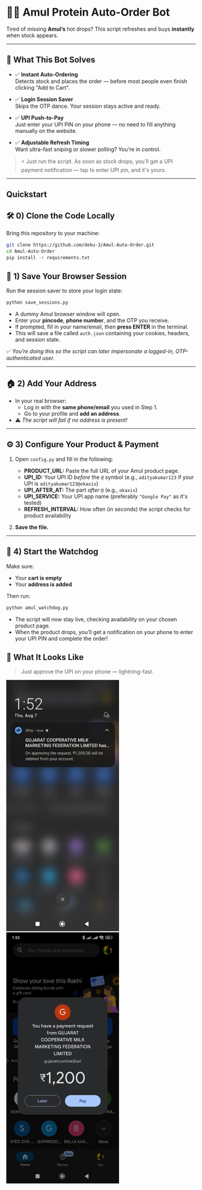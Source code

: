 # 🥛💪 Amul Protein Auto-Order Bot

Tired of missing **Amul’s** hot drops? This script refreshes and buys **instantly** when stock appears.

---


## 🚀 What This Bot Solves

- ✅ **Instant Auto-Ordering**  
  Detects stock and places the order — before most people even finish clicking "Add to Cart".

- ✅ **Login Session Saver**  
  Skips the OTP dance. Your session stays active and ready.

- ✅ **UPI Push-to-Pay**  
  Just enter your UPI PIN on your phone — no need to fill anything manually on the website.
  
- ✅ **Adjustable Refresh Timing**  
  Want ultra-fast sniping or slower polling? You're in control.

> ⚡ Just run the script. As soon as stock drops, you'll get a UPI payment notification — tap to enter UPI pin, and it's yours.

---

## Quickstart

## 🛠️ 0) Clone the Code Locally

Bring this repository to your machine:

```bash
git clone https://github.com/deku-3/Amul-Auto-Order.git  
cd Amul-Auto-Order
pip install -r requirements.txt
```

## 🔐 1) Save Your Browser Session

Run the session saver to store your login state:
```bash  
python save_sessions.py
```
- A dummy Amul browser window will open.
- Enter your **pincode**, **phone number**, and the OTP you receive.
- If prompted, fill in your name/email, then **press ENTER** in the terminal.
- This will save a file called `auth.json` containing your cookies, headers, and session state.

✅ _You’re doing this so the script can later impersonate a logged-in, OTP-authenticated user._

---

## 🏠 2) Add Your Address

- In your real browser:
  - Log in with the **same phone/email** you used in Step 1.
  - Go to your profile and **add an address**.
- ⚠️ _The script will fail if no address is present!_

---

## ⚙️ 3) Configure Your Product & Payment

1. Open `config.py` and fill in the following:

   - **PRODUCT_URL:** Paste the full URL of your Amul product page.
   - **UPI_ID:** Your UPI ID _before_ the `@` symbol (e.g., `adityakumar123` if your UPI is `adityakumar123@okaxis`)
   - **UPI_AFTER_AT:** The part _after_ `@` (e.g., `okaxis`)
   - **UPI_SERVICE:** Your UPI app name (preferably `"Google Pay"` as it's tested)
   - **REFRESH_INTERVAL:** How often (in seconds) the script checks for product availability

2. **Save the file.**

---

## 🚀 4) Start the Watchdog

Make sure:
- Your **cart is empty**
- Your **address is added**

Then run:
```bash  
python amul_watchdog.py
```

- The script will now stay live, checking availability on your chosen product page.
- When the product drops, you’ll get a notification on your phone to enter your UPI PIN and complete the order!

## 📱 What It Looks Like

> Just approve the UPI on your phone — lightning-fast.

<p>
  <img src="assets/img1.1.jpeg" alt="UPI Notification" width="300"/>
  &nbsp;&nbsp;
  <img src="assets/img1.jpeg" alt="Google Pay window" width="300"/>
</p>

